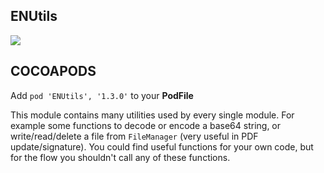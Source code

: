 ## ENUtils

![](https://badgen.net/badge/stable/1.3.0/blue)

## COCOAPODS

Add `pod 'ENUtils', '1.3.0'` to your **PodFile**

This module contains many utilities used by every single module. For example some functions to decode or encode a base64 string, or write/read/delete a file from `FileManager` (very useful in PDF update/signature). You could find useful functions for your own code, but for the flow you shouldn't call any of these functions.
